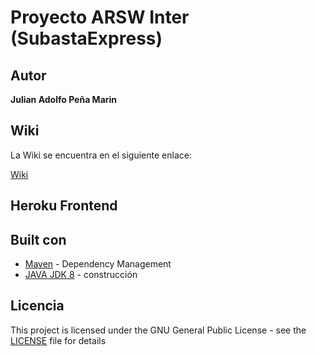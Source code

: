# Proyecto ARSW Inter (SubastaExpress)

## Autor
**Julian Adolfo Peña Marin**

## Wiki

La Wiki se encuentra en el siguiente enlace:

[Wiki](https://github.com/JulianP-24/Proyecto_ARSW_INTER_2022/wiki)

## Heroku Frontend


## Built con

* [Maven](https://maven.apache.org/) - Dependency Management
* [JAVA JDK 8](http://www.oracle.com/technetwork/java/javase/overview/index.html) - construcción


## Licencia

This project is licensed under the GNU General Public License - see the [LICENSE](LICENSE) file for details
